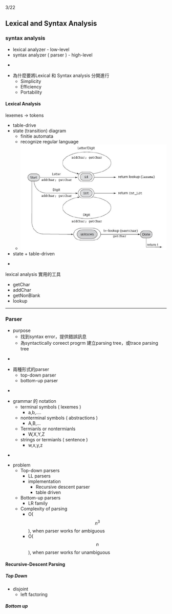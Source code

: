 3/22

## Lexical and Syntax Analysis

### syntax analysis

* lexical analyzer - low-level
* syntax analyzer \( parser \) - high-level

-

* 為什麼要將Lexical 和 Syntax analysis 分開進行
  * Simplicity
  * Efficiency
  * Portability

#### Lexical Analysis

lexemes -&gt; tokens

* table-drive
* state \(transition\) diagram
  * finitie automata
  * recognize regular language
  * ![](/assets/state-diagram.png)
* state + table-driven 

-

lexical analysis 實用的工具

* getChar
* addChar
* getNonBlank
* lookup

---

### Parser

* purpose
  * 找到syntax error，提供錯誤訊息
  * 為syntactically coreect progrm 建立parsing tree，或trace parsing tree

-

* 兩種形式的parser
  * top-down parser
  * bottom-up parser

-

* grammar 的 notation
  * terminal symbols \( lexemes \)
    * a,b,....
  * nonterminal symbols \( abstractions \)
    * A,B,...
  * Termianls or nontermianls
    * W,X,Y,Z
  * strings or termianls \( sentence \)
    * w,x,y,z

-

* problem
  * Top-down parsers
    * LL parsers
    * implementation
      * Recursive descent parser
      * table driven
  * Bottom-up parsers
    * LR family
  * Complexity of parsing
    * O\($$n^3$$\), when parser works for ambiguous
    * O\($$n$$\), when parser works for unambiguous

#### Recursive-Descent Parsing

##### Top Down

* disjoint
  * left factoring

##### Bottom up



